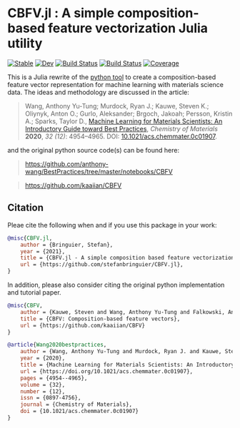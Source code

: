 # CBFV.jl : A simple composition-based feature vectorization Julia utility
[![Stable](https://img.shields.io/badge/docs-stable-blue.svg)](https://stefanbringuier.github.io/CBFV.jl/stable) [![Dev](https://img.shields.io/badge/docs-dev-blue.svg)](https://stefanbringuier.github.io/CBFV.jl/dev) [![Build Status](https://github.com/stefanbringuier/CBFV.jl/workflows/CI/badge.svg)](https://github.com/stefanbringuier/CBFV.jl/actions) [![Build Status](https://travis-ci.com/stefanbringuier/CBFV.jl.svg?branch=master)](https://travis-ci.com/stefanbringuier/CBFV.jl) [![Coverage](https://codecov.io/gh/stefanbringuier/CBFV.jl/branch/master/graph/badge.svg)](https://codecov.io/gh/stefanbringuier/CBFV.jl)

This is a Julia rewrite of the [python tool](https://github.com/kaaiian/CBFV) to create a composition-based feature vector representation for machine learning with materials science data. The ideas and methodology are discussed in the article:


>Wang, Anthony Yu-Tung; Murdock, Ryan J.; Kauwe, Steven K.; Oliynyk, Anton O.; Gurlo, Aleksander; Brgoch, Jakoah; Persson, Kristin A.; Sparks, Taylor D., [Machine Learning for Materials Scientists: An Introductory Guide toward Best Practices](https://doi.org/10.1021/acs.chemmater.0c01907), *Chemistry of Materials* **2020**, *32 (12)*: 4954–4965. DOI: [10.1021/acs.chemmater.0c01907](https://doi.org/10.1021/acs.chemmater.0c01907).

and the original python source code(s) can be found here:

> https://github.com/anthony-wang/BestPractices/tree/master/notebooks/CBFV

> https://github.com/kaaiian/CBFV

## Citation
Pleae cite the following when and if you use this package in your work:

```bibtex
@misc{CBFV.jl,
    author = {Bringuier, Stefan},
    year = {2021},
    title = {CBFV.jl - A simple composition based feature vectorization Julia utility},
    url = {https://github.com/stefanbringuier/CBFV.jl},
}
```
In addition, please also consider citing the original python implementation and tutorial paper.

```bibtex
@misc{CBFV,
    author = {Kauwe, Steven and Wang, Anthony Yu-Tung and Falkowski, Andrew},
    title = {CBFV: Composition-based feature vectors},
    url = {https://github.com/kaaiian/CBFV}
}
```

```bibtex
@article{Wang2020bestpractices,
    author = {Wang, Anthony Yu-Tung and Murdock, Ryan J. and Kauwe, Steven K. and Oliynyk, Anton O. and Gurlo, Aleksander and Brgoch, Jakoah and Persson, Kristin A. and Sparks, Taylor D.},
    year = {2020},
    title = {Machine Learning for Materials Scientists: An Introductory Guide toward Best Practices},
    url = {https://doi.org/10.1021/acs.chemmater.0c01907},
    pages = {4954--4965},
    volume = {32},
    number = {12},
    issn = {0897-4756},
    journal = {Chemistry of Materials},
    doi = {10.1021/acs.chemmater.0c01907}
}
```
